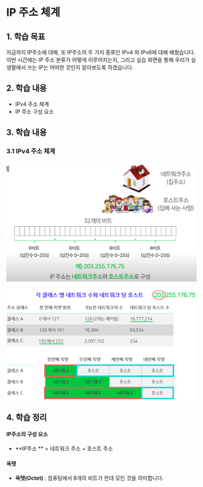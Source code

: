 # IP 주소 체계



## 1. 학습 목표

지금까지 IP주소에 대해, 또 IP주소의 두 가지 종류인 IPv4 와 IPv6에 대해 배웠습니다.
이번 시간에는 IP 주소 분류가 어떻게 이루어지는지, 
그리고 실습 화면을 통해 우리가 실생활에서 쓰는 IP는 어떠한 것인지 알아보도록 하겠습니다.



## 2. 학습 내용

- IPv4 주소 체계
- IP 주소 구성 요소



## 3. 학습 내용

### 3.1 IPv4 주소 체계

![image-20200818115405213](images/image-20200818115405213.png)





 ![image-20200818115913369](images/image-20200818115913369.png)











## 4. 학습 정리

#### IP주소의 구성 요소

- **IP주소 ** = 네트워크 주소 + 호스트 주소

#### 옥텟

- **옥텟(Octet)** : 컴퓨팅에서 8개의 비트가 한데 모인 것을 의미합니다.